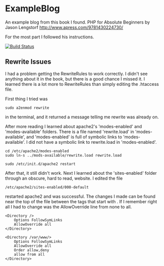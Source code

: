 ExampleBlog
===========
An example blog from this book I found.
PHP for Absolute Beginners by Jason Lengstorf
http://www.apress.com/9781430224730/

For the most part I followed his instructions.

[![Build Status](https://travis-ci.org/deplicator/ExampleBlog.png?branch=master)](https://travis-ci.org/deplicator/ExampleBlog)

## Rewrite Issues
I had a problem getting the RewriteRules to work correctly. I didn't see anything
about it in the book, but there is a good chance I missed it. I learned there is
a lot more to RewriteRules than simply editing the .htaccess file.

First thing I tried was

    sudo a2enmod rewrite

in the terminal, and it returned a message telling me rewrite was already on.

After more reading I learned about apache2's 'modes-enabled' and 'modes-available' 
folders. There is a file named 'rewrite.load' in 'modes-available', and 
'modes-enabled' is full of symbolic links to 'modes-available'. I did not have 
a symbolic link to rewrite.load in 'modes-enabled'.

    cd /etc/apache2/modes-enabled
    sudo ln-s ../mods-available/rewrite.load rewrite.load

    sudo /etc/init.d/apache2 restart

After that, it still didn't work. Next I learned about the 'sites-enabled' folder 
through an obscure, hard to read, website. I edited the file

    /etc/apache2/sites-enabled/000-default

restarted apache2 and was successful. The changes I made can be found near the 
top of the file between the tags that start with <Directory>. If I remember right 
all I had to change was the AllowOverride line from none to all.

    <Directory />
        Options FollowSymLinks                
        AllowOverride all        
    </Directory>        

    <Directory /var/www/>                
        Options FollowSymLinks                 
        AllowOverride all                
        Order allow,deny                
        allow from all        
    </Directory> 
